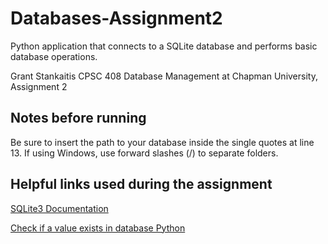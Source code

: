 # Databases-Assignment2
Python application that connects to a SQLite database and performs basic database operations.

Grant Stankaitis
CPSC 408 Database Management at Chapman University, Assignment 2

## Notes before running
Be sure to insert the path to your database inside the single quotes at line 13. If using Windows, use forward slashes (/) to separate folders.

## Helpful links used during the assignment
[SQLite3 Documentation](https://docs.python.org/3/library/sqlite3.html)

[Check if a value exists in database Python](https://stackoverflow.com/questions/45569344/how-to-tell-if-a-value-exists-in-a-sqlite3-database-python)
